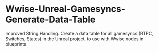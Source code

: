 # Wwise-Unreal-Gamesyncs-Generate-Data-Table
Improved String Handling. Create a data table for all gamesyncs (RTPC, Switches, States) in the Unreal project, to use with Wwise nodes in blueprints
